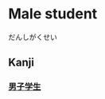 # Male student 
だんしがくせい
## Kanji
### [男](Kanji/kanji-dict/男.md)[子](Vocabulary/子.md)[学](Kanji/kanji-dict/学.md)[生](Kanji/kanji-dict/生.md)
